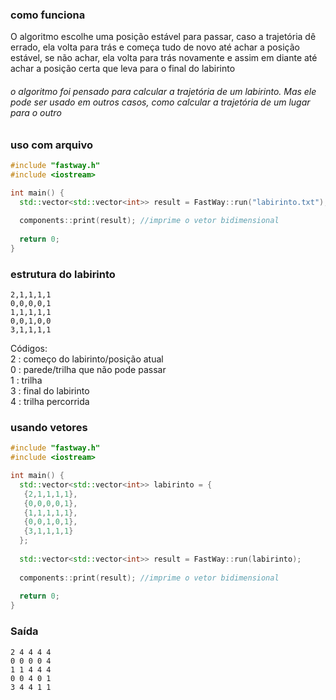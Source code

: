 ### como funciona
O algoritmo escolhe uma posição estável para passar, caso a trajetória dê errado, ela volta para trás e começa tudo de novo até achar a posição estável, se não achar, ela volta para trás novamente e assim em diante até achar a posição certa que leva para o final do labirinto

###### o algoritmo foi pensado para calcular a trajetória de um labirinto. Mas ele pode ser usado em outros casos, como calcular a trajetória de um lugar para o outro

### uso com arquivo
```cpp
#include "fastway.h"
#include <iostream>

int main() {
  std::vector<std::vector<int>> result = FastWay::run("labirinto.txt");
  
  components::print(result); //imprime o vetor bidimensional
  
  return 0;
}
```

### estrutura do labirinto
```
2,1,1,1,1
0,0,0,0,1
1,1,1,1,1
0,0,1,0,0
3,1,1,1,1
```
Códigos: <br/>
2 : começo do labirinto/posição atual <br/>
0 : parede/trilha que não pode passar <br/>
1 : trilha <br/>
3 : final do labirinto <br/>
4 : trilha percorrida <br/>

### usando vetores
```cpp
#include "fastway.h"
#include <iostream>

int main() {
  std::vector<std::vector<int>> labirinto = {
   {2,1,1,1,1},
   {0,0,0,0,1},
   {1,1,1,1,1},
   {0,0,1,0,1},
   {3,1,1,1,1}
  };
  
  std::vector<std::vector<int>> result = FastWay::run(labirinto);
  
  components::print(result); //imprime o vetor bidimensional
  
  return 0;
}
```


### Saída
```
2 4 4 4 4
0 0 0 0 4
1 1 4 4 4
0 0 4 0 1
3 4 4 1 1
```
